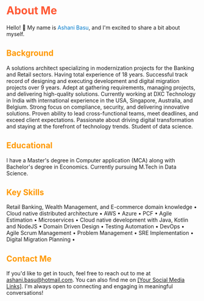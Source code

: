 <!-- Your Name -->
# <span style="color: #ff5733;">About Me</span>

Hello! 👋 My name is <span style="color: #007acc;">Ashani Basu</span>, and I'm excited to share a bit about myself.

## <span style="color: #ff9900;">Background</span>

A solutions architect specializing in modernization projects for the Banking and Retail sectors. Having total experience of 18 years. Successful track record of designing and executing development and digital migration projects over 9 years. Adept at gathering requirements, managing projects, and delivering high-quality solutions. Currently working at DXC Technology in India with international experience in the USA, Singapore, Australia, and Belgium. Strong focus on compliance, security, and delivering innovative solutions. Proven ability to lead cross-functional teams, meet deadlines, and exceed client expectations. Passionate about driving digital transformation and staying at the forefront of technology trends. Student of data science.

## <span style="color: #ff9900;">Educational</span>

I have a Master's degree in Computer application (MCA) along with Bachelor's degree in Economics. Currently pursuing M.Tech in Data Science.

## <span style="color: #ff9900;">Key Skills</span>

Retail Banking, Wealth Management, and E-commerce domain knowledge • Cloud native distributed architecture • AWS • Azure • PCF • Agile Estimation • Microservices • Cloud native development with Java, Kotlin and NodeJS • Domain Driven Design • Testing Automation • DevOps • Agile Scrum Management • Problem Management • SRE Implementation • Digital Migration Planning •

## <span style="color: #ff9900;">Contact Me</span>

If you'd like to get in touch, feel free to reach out to me at <span style="color: #007acc;">ashani.basu@hotmail.com</span>. You can also find me on <span style="color: #cc33ff;">[[Your Social Media Links]](https://www.linkedin.com/in/ashani-basu-b647a214/)</span>. I'm always open to connecting and engaging in meaningful conversations!
